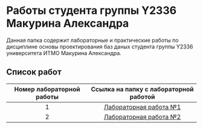 # Работы студента группы Y2336 Макурина Александра

Данная папка содержит лабораторные и практические работы по дисциплине
основы проектирования баз даных студента группы Y2336 университета ИТМО
Макурина Александра.

## Список работ

| Номер лабораторной работы | Ссылка на папку с лабораторной работой |
| :---: | :---: |
| 1 | [Лабораторная работа №1](./../Lab_01) |
| 2 | [Лабораторная работа №2](./../Lab_02) |
